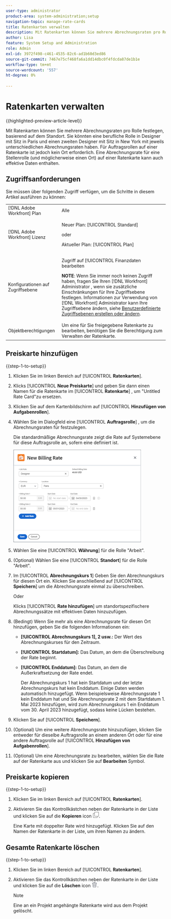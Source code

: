 ```yaml
---
user-type: administrator
product-area: system-administration;setup
navigation-topic: manage-rate-cards
title: Ratenkarten verwalten
description: Mit Ratenkarten können Sie mehrere Abrechnungsraten pro Rolle festlegen, basierend auf dem Standort.
author: Lisa
feature: System Setup and Administration
role: Admin
exl-id: 3972f498-c461-4535-82c6-ad1b60d3ed86
source-git-commit: 7467e75cf468fa6a1dd14dbc0f4fdcda87de1b1e
workflow-type: tm+mt
source-wordcount: '557'
ht-degree: 0%

---
```


# Ratenkarten verwalten

{{highlighted-preview-article-level}}

Mit Ratenkarten können Sie mehrere Abrechnungsraten pro Rolle festlegen, basierend auf dem Standort. Sie könnten eine berufliche Rolle in Designer mit Sitz in Paris und einen zweiten Designer mit Sitz in New York mit jeweils unterschiedlichen Abrechnungsraten haben. Für Auftragsrollen auf einer Ratenkarte ist jedoch kein Ort erforderlich. Eine Abrechnungsrate für eine Stellenrolle (und möglicherweise einen Ort) auf einer Ratenkarte kann auch effektive Daten enthalten.

## Zugriffsanforderungen

Sie müssen über folgenden Zugriff verfügen, um die Schritte in diesem Artikel ausführen zu können:

<table style="table-layout:auto"> 
 <col> 
 <col> 
 <tbody> 
  <tr> 
   <td role="rowheader">[!DNL Adobe Workfront] Plan</td> 
   <td>Alle</td> 
  </tr> 
  <tr> 
   <td role="rowheader">[!DNL Adobe Workfront] Lizenz</td> 
   <td><p>Neuer Plan: [!UICONTROL Standard] </p>
       <p>oder</p> 
       <p>Aktueller Plan: [!UICONTROL Plan] </p>
   </td>    
  </tr> 
  <tr> 
   <td role="rowheader">Konfigurationen auf Zugriffsebene</td> 
   <td> <p>Zugriff auf [!UICONTROL Finanzdaten bearbeiten</p> <p><b>NOTE</b>: Wenn Sie immer noch keinen Zugriff haben, fragen Sie Ihren [!DNL Workfront] Administrator , wenn sie zusätzliche Einschränkungen für Ihre Zugriffsebene festlegen. Informationen zur Verwendung von [!DNL Workfront] Administrator kann Ihre Zugriffsebene ändern, siehe <a href="../../../administration-and-setup/add-users/configure-and-grant-access/create-modify-access-levels.md" class="MCXref xref">Benutzerdefinierte Zugriffsebenen erstellen oder ändern</a>.</p> </td> 
  </tr> 
  <tr> 
   <td role="rowheader">Objektberechtigungen</td> 
   <td>Um eine für Sie freigegebene Ratenkarte zu bearbeiten, benötigen Sie die Berechtigung zum Verwalten der Ratenkarte.</td> 
  </tr> 
 </tbody> 
</table>

## Preiskarte hinzufügen

{{step-1-to-setup}}

1. Klicken Sie im linken Bereich auf [!UICONTROL **Ratenkarten**].
1. Klicks [!UICONTROL **Neue Preiskarte**] und geben Sie dann einen Namen für die Ratenkarte im [!UICONTROL **Ratenkarte**] , um &quot;Untitled Rate Card&quot;zu ersetzen.
1. Klicken Sie auf dem Kartenbildschirm auf [!UICONTROL **Hinzufügen von Aufgabenrollen**].
1. Wählen Sie im Dialogfeld eine [!UICONTROL **Auftragsrolle**] , um die Abrechnungsraten für festzulegen.

   Die standardmäßige Abrechnungsrate zeigt die Rate auf Systemebene für diese Auftragsrolle an, sofern eine definiert ist.

   ![Dialogfeld &quot;Neue Abrechnungsrate&quot;](assets/location-rate-for-rate-card.png)

1. Wählen Sie eine [!UICONTROL **Währung**] für die Rolle &quot;Arbeit&quot;.
1. (Optional) Wählen Sie eine [!UICONTROL **Standort**] für die Rolle &quot;Arbeit&quot;.
1. Im [!UICONTROL **Abrechnungskurs 1**] Geben Sie den Abrechnungskurs für diesen Ort ein. Klicken Sie anschließend auf [!UICONTROL **Speichern**] um die Abrechnungsrate einmal zu überschreiben.

   Oder

   Klicks [!UICONTROL **Rate hinzufügen**] um standortspezifischere Abrechnungssätze mit effektiven Daten hinzuzufügen.

1. (Bedingt) Wenn Sie mehr als eine Abrechnungsrate für diesen Ort hinzufügen, geben Sie die folgenden Informationen ein:

   * **[!UICONTROL Abrechnungskurs 1], 2 usw.:** Der Wert des Abrechnungskurses für den Zeitraum.
   * **[!UICONTROL Startdatum]:** Das Datum, an dem die Überschreibung der Rate beginnt.
   * **[!UICONTROL Enddatum]:** Das Datum, an dem die Außerkraftsetzung der Rate endet.

     Der Abrechnungskurs 1 hat kein Startdatum und der letzte Abrechnungskurs hat kein Enddatum. Einige Daten werden automatisch hinzugefügt. Wenn beispielsweise Abrechnungsrate 1 kein Enddatum hat und Sie Abrechnungsrate 2 mit dem Startdatum 1. Mai 2023 hinzufügen, wird zum Abrechnungskurs 1 ein Enddatum vom 30. April 2023 hinzugefügt, sodass keine Lücken bestehen.

1. Klicken Sie auf [!UICONTROL **Speichern**].
1. (Optional) Um eine weitere Abrechnungsrate hinzuzufügen, klicken Sie entweder für dieselbe Auftragsrolle an einem anderen Ort oder für eine andere Auftragsrolle auf [!UICONTROL **Hinzufügen von Aufgabenrollen**].
1. (Optional) Um eine Abrechnungsrate zu bearbeiten, wählen Sie die Rate auf der Ratenkarte aus und klicken Sie auf **Bearbeiten** Symbol.

## Preiskarte kopieren

{{step-1-to-setup}}

1. Klicken Sie im linken Bereich auf [!UICONTROL **Ratenkarten**].
1. Aktivieren Sie das Kontrollkästchen neben der Ratenkarte in der Liste und klicken Sie auf die **Kopieren** icon ![Kopiersymbol](assets/copy-icon.png).

   Eine Karte mit doppelter Rate wird hinzugefügt. Klicken Sie auf den Namen der Ratenkarte in der Liste, um ihren Namen zu ändern.

## Gesamte Ratenkarte löschen

{{step-1-to-setup}}

1. Klicken Sie im linken Bereich auf [!UICONTROL **Ratenkarten**].
1. Aktivieren Sie das Kontrollkästchen neben der Ratenkarte in der Liste und klicken Sie auf die **Löschen** icon ![Löschsymbol](assets/delete.png).

   >[!NOTE]
   >
   >Eine an ein Projekt angehängte Ratenkarte wird aus dem Projekt gelöscht.
